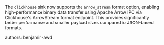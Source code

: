 The `clickhouse` sink now supports the `arrow_stream` format option, enabling high-performance binary data transfer using Apache Arrow IPC via Clickhouse's ArrowStream format endpoint. This provides significantly better performance and smaller payload sizes compared to JSON-based formats.

authors: benjamin-awd

